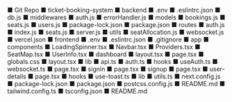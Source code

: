 ■ Git Repo
    ■ ticket-booking-system
        ■ backend
            ■ .env
            ■ .eslintrc.json
            ■ db.js
            ■ middlewares
                ■ auth.js
                ■ errorHandler.js
            ■ models
                ■ bookings.js
                ■ seats.js
                ■ users.js
            ■ package-lock.json
            ■ package.json
            ■ routes
                ■ auth.js
                ■ index.js
                ■ seats.js
            ■ server.js
            ■ utils
                ■ seatAllocation.js
                ■ websocket.js
            ■ vercel.json
        ■ frontend
            ■ .env
            ■ .eslintrc.json
            ■ .gitignore
            ■ app
                ■ components
                    ■ LoadingSpinner.tsx
                    ■ Navbar.tsx
                    ■ Providers.tsx
                    ■ SeatMap.tsx
                    ■ UserInfo.tsx
                ■ dashboard
                    ■ layout.tsx
                    ■ page.tsx
                ■ globals.css
                ■ layout.tsx
                ■ lib
                    ■ api.ts
                    ■ auth.ts
                    ■ hooks
                        ■ useAuth.ts
                    ■ websocket.ts
                ■ page.tsx
                ■ signin
                    ■ page.tsx
                ■ signup
                    ■ page.tsx
                ■ user-details
                    ■ page.tsx
            ■ hooks
                ■ use-toast.ts
            ■ lib
                ■ utils.ts
            ■ next.config.js
            ■ package-lock.json
            ■ package.json
            ■ postcss.config.js
            ■ README.md
            ■ tailwind.config.ts
            ■ tsconfig.json
        ■ README.md
